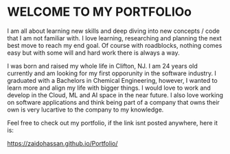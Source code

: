 # WELCOME TO MY PORTFOLIOo


I am all about learning new skills and deep diving into new concepts / code that I am not familiar with. I love learning, researching and planning the next best move to reach my end goal. Of course with roadblocks, nothing comes easy but with some will and hard work there is always a way.

I was born and raised my whole life in Clifton, NJ. I am 24 years old currently and am looking for my first opporunity in the software industry. I graduated with a Bachelors in Chemical Engineering, however, I wanted to learn more and align my life with bigger things. I would love to work and develop in the Cloud, ML and AI space in the near future. I also love working on software applications and think being part of a company that owns their own is very lucartive to the company to my knowledge. 

Feel free to check out my portfolio, if the link isnt posted anywhere, here it is: 

https://zaidohassan.github.io/Portfolio/

